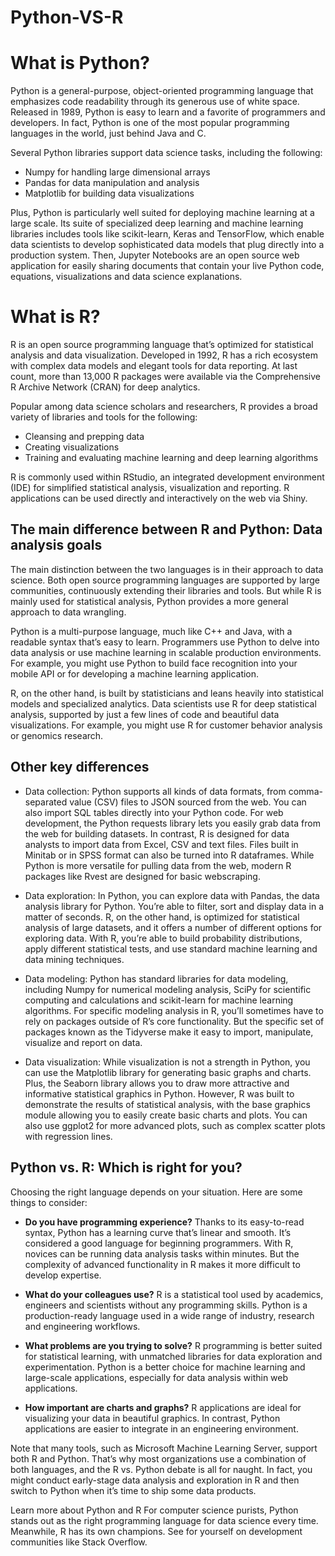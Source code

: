# Python-VS-R

# What is Python?

Python is a general-purpose, object-oriented programming language that emphasizes code readability through its generous use of white space. Released in 1989, Python is easy to learn and a favorite of programmers and developers. In fact, Python is one of the most popular programming languages in the world, just behind Java and C.

Several Python libraries support data science tasks, including the following:

- Numpy for handling large dimensional arrays
- Pandas for data manipulation and analysis
- Matplotlib for building data visualizations

Plus, Python is particularly well suited for deploying machine learning at a large scale. Its suite of specialized deep learning and machine learning libraries includes tools like scikit-learn, Keras and TensorFlow, which enable data scientists to develop sophisticated data models that plug directly into a production system. Then, Jupyter Notebooks are an open source web application for easily sharing documents that contain your live Python code, equations, visualizations and data science explanations.

# What is R?

R is an open source programming language that’s optimized for statistical analysis and data visualization. Developed in 1992, R has a rich ecosystem with complex data models and elegant tools for data reporting. At last count, more than 13,000 R packages were available via the Comprehensive R Archive Network (CRAN) for deep analytics.

Popular among data science scholars and researchers, R provides a broad variety of libraries and tools for the following:

- Cleansing and prepping data
- Creating visualizations
- Training and evaluating machine learning and deep learning algorithms

R is commonly used within RStudio, an integrated development environment (IDE) for simplified statistical analysis, visualization and reporting. R applications can be used directly and interactively on the web via Shiny.

## The main difference between R and Python: Data analysis goals

The main distinction between the two languages is in their approach to data science. Both open source programming languages are supported by large communities, continuously extending their libraries and tools. But while R is mainly used for statistical analysis, Python provides a more general approach to data wrangling.

Python is a multi-purpose language, much like C++ and Java, with a readable syntax that’s easy to learn. Programmers use Python to delve into data analysis or use machine learning in scalable production environments. For example, you might use Python to build face recognition into your mobile API or for developing a machine learning application.

R, on the other hand, is built by statisticians and leans heavily into statistical models and specialized analytics. Data scientists use R for deep statistical analysis, supported by just a few lines of code and beautiful data visualizations. For example, you might use R for customer behavior analysis or genomics research.

## Other key differences

- Data collection: Python supports all kinds of data formats, from comma-separated value (CSV) files to JSON sourced from the web. You can also import SQL tables directly into your Python code. For web development, the Python requests library lets you easily grab data from the web for building datasets. In contrast, R is designed for data analysts to import data from Excel, CSV and text files. Files built in Minitab or in SPSS format can also be turned into R dataframes. While Python is more versatile for pulling data from the web, modern R packages like Rvest are designed for basic webscraping.

- Data exploration: In Python, you can explore data with Pandas, the data analysis library for Python. You’re able to filter, sort and display data in a matter of seconds. R, on the other hand, is optimized for statistical analysis of large datasets, and it offers a number of different options for exploring data. With R, you’re able to build probability distributions, apply different statistical tests, and use standard machine learning and data mining techniques.

- Data modeling: Python has standard libraries for data modeling, including Numpy for numerical modeling analysis, SciPy for scientific computing and calculations and scikit-learn for machine learning algorithms. For specific modeling analysis in R, you’ll sometimes have to rely on packages outside of R’s core functionality. But the specific set of packages known as the Tidyverse make it easy to import, manipulate, visualize and report on data.

- Data visualization: While visualization is not a strength in Python, you can use the Matplotlib library for generating basic graphs and charts. Plus, the Seaborn library allows you to draw more attractive and informative statistical graphics in Python. However, R was built to demonstrate the results of statistical analysis, with the base graphics module allowing you to easily create basic charts and plots. You can also use ggplot2 for more advanced plots, such as complex scatter plots with regression lines.

## Python vs. R: Which is right for you?

Choosing the right language depends on your situation. Here are some things to consider:

- **Do you have programming experience?** Thanks to its easy-to-read syntax, Python has a learning curve that’s linear and smooth. It’s considered a good language for beginning programmers. With R, novices can be running data analysis tasks within minutes. But the complexity of advanced functionality in R makes it more difficult to develop expertise.

- **What do your colleagues use?** R is a statistical tool used by academics, engineers and scientists without any programming skills. Python is a production-ready language used in a wide range of industry, research and engineering workflows.

- **What problems are you trying to solve?** R programming is better suited for statistical learning, with unmatched libraries for data exploration and experimentation. Python is a better choice for machine learning and large-scale applications, especially for data analysis within web applications.

- **How important are charts and graphs?** R applications are ideal for visualizing your data in beautiful graphics. In contrast, Python applications are easier to integrate in an engineering environment.

Note that many tools, such as Microsoft Machine Learning Server, support both R and Python. That’s why most organizations use a combination of both languages, and the R vs. Python debate is all for naught. In fact, you might conduct early-stage data analysis and exploration in R and then switch to Python when it’s time to ship some data products.

Learn more about Python and R
For computer science purists, Python stands out as the right programming language for data science every time. Meanwhile, R has its own champions. See for yourself on development communities like Stack Overflow. 
